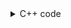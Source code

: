 <details><summary>C++ code</summary>

![](../../../../assets/transform-to-sum-tree.png)

</details>
